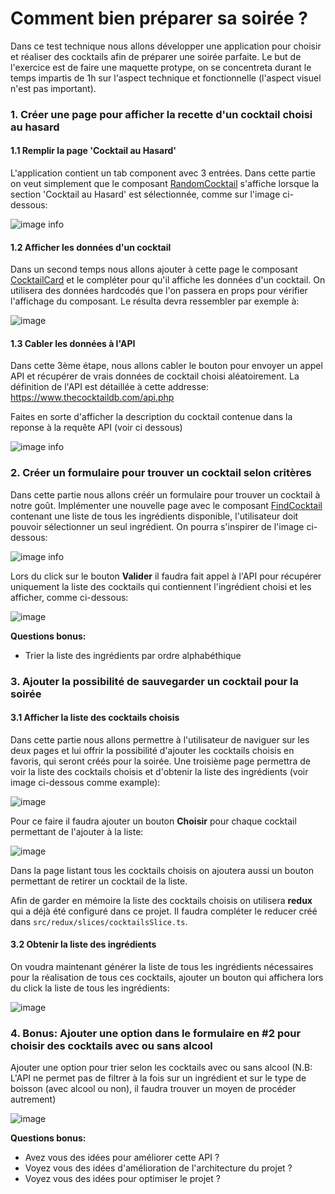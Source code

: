 # Comment bien préparer sa soirée ?

Dans ce test technique nous allons développer une application pour choisir et réaliser des cocktails afin de préparer une soirée parfaite.
Le but de l'exercice est de faire une maquette protype, on se concentreta durant le temps impartis de 1h sur l'aspect technique et fonctionnelle (l'aspect visuel n'est pas important).

### 1. Créer une page pour afficher la recette d'un cocktail choisi au hasard

#### 1.1 Remplir la page 'Cocktail au Hasard'

L'application contient un tab component avec 3 entrées. Dans cette partie on veut simplement que le composant [RandomCocktail](/src/components/1_RandomCocktail/index.tsx) s'affiche lorsque la section 'Cocktail au Hasard' est sélectionnée, comme sur l'image ci-dessous:

![image info](./screenshots/1-1-RandomCocktail.png)

#### 1.2 Afficher les données d'un cocktail

Dans un second temps nous allons ajouter à cette page le composant [CocktailCard](/src/components/CocktailCard/index.tsx) et le compléter pour qu'il affiche les données d'un cocktail.
On utilisera des données hardcodés que l'on passera en props pour vérifier l'affichage du composant.
Le résulta devra ressembler par exemple à:

![image](./screenshots/1-2-Cocktail-card.png)

#### 1.3 Cabler les données à l'API

Dans cette 3ème étape, nous allons cabler le bouton pour envoyer un appel API et récupérer de vrais données de cocktail choisi aléatoirement.
La définition de l'API est détaillée à cette addresse: https://www.thecocktaildb.com/api.php

Faites en sorte d'afficher la description du cocktail contenue dans la reponse à la requête API (voir ci dessous)

![image info](./screenshots/1-RandomCocktail_result.png)

### 2. Créer un formulaire pour trouver un cocktail selon critères

Dans cette partie nous allons créér un formulaire pour trouver un cocktail à notre goût. Implémenter une nouvelle page avec le composant [FindCocktail](/src/components/2_FindCocktail/index.tsx) contenant une liste de tous les ingrédients disponible, l'utilisateur doit pouvoir sélectionner un seul ingrédient. On pourra s'inspirer de l'image ci-dessous:

![image info](./screenshots/2-FormulaireCocktail.png)

Lors du click sur le bouton **Valider** il faudra fait appel à l'API pour récupérer uniquement la liste des cocktails qui contiennent l'ingrédient choisi et les afficher, comme ci-dessous:

![image](./screenshots/2-FormulaireCocktail_result.png)

**Questions bonus:**

- Trier la liste des ingrédients par ordre alphabéthique

### 3. Ajouter la possibilité de sauvegarder un cocktail pour la soirée

#### 3.1 Afficher la liste des cocktails choisis

Dans cette partie nous allons permettre à l'utilisateur de naviguer sur les deux pages et lui offrir la possibilité d'ajouter les cocktails choisis en favoris, qui seront créés pour la soirée. Une troisième page permettra de voir la liste des cocktails choisis et d'obtenir la liste des ingrédients (voir image ci-dessous comme example):

![image](./screenshots/3-ListCocktails_result.png)

Pour ce faire il faudra ajouter un bouton **Choisir** pour chaque cocktail permettant de l'ajouter à la liste:

![image](./screenshots/3-Cocktail_with_button.png)

Dans la page listant tous les cocktails choisis on ajoutera aussi un bouton permettant de retirer un cocktail de la liste.

Afin de garder en mémoire la liste des cocktails choisis on utilisera **redux** qui a déjà été configuré dans ce projet. Il faudra compléter le reducer créé dans `src/redux/slices/cocktailsSlice.ts`.

#### 3.2 Obtenir la liste des ingrédients

On voudra maintenant générer la liste de tous les ingrédients nécessaires pour la réalisation de tous ces cocktails, ajouter un bouton qui affichera lors du click la liste de tous les ingrédients:

![image](./screenshots/3-ListCocktails_with_ingredients.png)

### 4. Bonus: Ajouter une option dans le formulaire en #2 pour choisir des cocktails avec ou sans alcool

Ajouter une option pour trier selon les cocktails avec ou sans alcool (N.B: L'API ne permet pas de filtrer à la fois sur un ingrédient et sur le type de boisson (avec alcool ou non), il faudra trouver un moyen de procéder autrement)

![image](./screenshots/2-FormulaireCocktail_option_alcool.png)

**Questions bonus:**

- Avez vous des idées pour améliorer cette API ?
- Voyez vous des idées d'amélioration de l'architecture du projet ?
- Voyez vous des idées pour optimiser le projet ?
